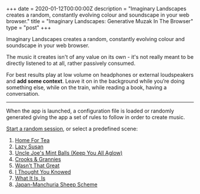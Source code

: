 +++
date = 2020-01-12T00:00:00Z
description = "Imaginary Landscapes creates a random, constantly evolving colour and soundscape in your web browser."
title = "Imaginary Landscapes: Generative Muzak In The Browser"
type = "post"
+++

Imaginary Landscapes creates a random, constantly evolving colour and soundscape in your web browser.

The music it creates isn't of any value on its own - it's not really meant to be directly listened to at all, rather passively consumed.

For best results play at low volume on headphones or external loudspeakers and **add some context**. Leave it on in the background while you’re doing something else, while on the train, while reading a book, having a conversation.

---

When the app is launched, a configuration file is loaded or randomly generated giving the app a set of rules to follow in order to create music.


[Start a random session](https://imaginary-landscapes.rosshudson.co.uk/), or select a predefined scene:

1. [Home For Tea](https://imaginary-landscapes.rosshudson.co.uk/?preset=home-for-tea)
2. [Lazy Susan](https://imaginary-landscapes.rosshudson.co.uk/?preset=lazy-susan)
3. [Uncle Joe's Mint Balls (Keep You All Aglow)](https://imaginary-landscapes.rosshudson.co.uk/?preset=uncle-joes-mint-balls)
4. [Crooks & Grannies](https://imaginary-landscapes.rosshudson.co.uk/?preset=crooks-and-grannies)
5. [Wasn't That Great](https://imaginary-landscapes.rosshudson.co.uk/?preset=wasnt-that-great)
6. [I Thought You Knowed](https://imaginary-landscapes.rosshudson.co.uk/?preset=i-tought-you-knowed)
7. [What It Is, Is](https://imaginary-landscapes.rosshudson.co.uk/?preset=what-it-is-is)
8. [Japan-Manchuria Sheep Scheme](https://imaginary-landscapes.rosshudson.co.uk/?preset=japan-manchuria-sheep-scheme)

